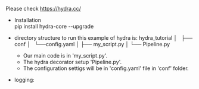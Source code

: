 Please check https://hydra.cc/ 

- Installation  
    pip install hydra-core --upgrade

- directory structure to run this example of hydra is:
    hydra_tutorial
    │   
    ├── conf
    │   └──config.yaml
    │
    ├── my_script.py
    │
    └── Pipeline.py

    - Our main code is in 'my_script.py'. 
    - The hydra decorator setup 'Pipeline.py'. 
    - The configuration settigs will be in 'config.yaml' file in 'conf' folder.

- logging: 